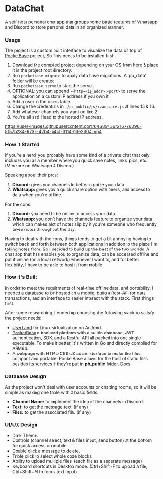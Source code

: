 # DataChat

A self-host personal chat app that groups some basic features of Whatsapp and Discord to store personal data in an organized manner.

### Usage

The project is a custom built interface to visualize the data on top of [PocketBase](https://pocketbase.io/) project, So This needs to be installed first:

1) Download the compiled project depending on your OS from [here](https://github.com/pocketbase/pocketbase/releases) & place it in the project root directory.
2) Run `pocketbase migrate` to apply data base migrations. A 'pb_data' folder will be created.
3) Run `pocketbase serve` to start the server.
4) OPTIONAL: you can append `--http=<ip_addr>:<port>` to serve the application on a custom IP address if you own it.
5) Add a user in the users table.
6) Change the credentials in `./pb_public/js/xzanspace.js` at lines 15 & 16.
7) Add whatever channels you want on line 2.
8) You're all set! Head to the hosted IP address.

https://user-images.githubusercontent.com/64689436/216726096-5f57b234-673e-42b4-b4cf-3114913e2304.mp4

### How It Started

If you're a nerd, you probably have some kind of a private chat that only includes you as a member where you quick save notes, links, pics, etc. (Mine are on Whatsapp & Discord)

Speaking about their pros:
1) **Discord:** gives you channels to better orgaize your data.
2) **Whatsapp:** gives you a quick share option with peers, and access to data when you're offline.

For the cons:
1) **Discord:** you need to be online to access your data.
2) **Whatsapp:** you don't have the channels feature to organize your data which can makes alot of notes slip by if you're someone who frequently takes notes throughout the day.

Having to deal with the cons, things tends to get a bit annoying having to switch back and forth between both applications in addition to the place I'm taking notes from. So I decided to build up the best of the two worlds. A chat app that has enables you to organize data, can be accessed offline and put it online (on a local network) whenever I want to, and for better flexibility, I have to be able to host it from mobile.

### How It's Built

In order to meet the requirments of real-time offline data, and portability. I needed a database to be hosted on a mobile, build a Rest-API for data transactions, and an interface to easier interact with the stack. First things first.

After some researching, I ended up choosing the following stack to satisfy the project needs:
* [UserLand](https://userland.tech/) for Linux virtualization on Android.
* [PocketBase](https://pocketbase.io) a backend platform with a builtin database, JWT authentication, SDK, and a Restful API all packed into one single executable. To make it better, It's written in Go and directly compiled for ARM64.
* A webpage with HTML-CSS-JS as an interface to make the files compact and portable. PocketBase allows for the host of static files besides its services if they're put in **pb_public** folder. [Docs](https://pocketbase.io/docs/)

### Database Design

As the project won't deal with user accounts or chatting rooms, so It will be simple as making one table with 3 basic fields:
* **Channel Name:** to implement the idea of the channels in Discord.
* **Text:** to get the message text. (if any)
* **Files:** to get the associated file. (if any)

### UI/UX Design

* Dark Theme.
* Controls (channel select, text & files input, send button) at the bottom for quick access on mobile.
* Double click a message to delete.
* Triple click to select whole code blocks.
* Ability to upload multiple files. (each file as a seperate message)
* Keyboard shortcuts in Desktop mode. (Ctrl+Shift+F to upload a file, Ctrl+Shift+M to focus text input)
